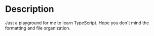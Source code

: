 # Description
Just a playground for me to learn TypeScript. Hope you don't mind the formatting and file organization.
